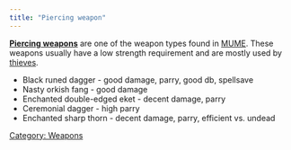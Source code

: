 ```yaml
---
title: "Piercing weapon"
---
```


**[Piercing weapons](Piercing_weapons "wikilink")** are one of the
weapon types found in [MUME](MUME "wikilink"). These weapons usually
have a low strength requirement and are mostly used by
[thieves](thief "wikilink").

- Black runed dagger - good damage, parry, good db, spellsave
- Nasty orkish fang - good damage
- Enchanted double-edged eket - decent damage, parry
- Ceremonial dagger - high parry
- Enchanted sharp thorn - decent damage, parry, efficient vs. undead

[Category: Weapons](Category:_Weapons "wikilink")